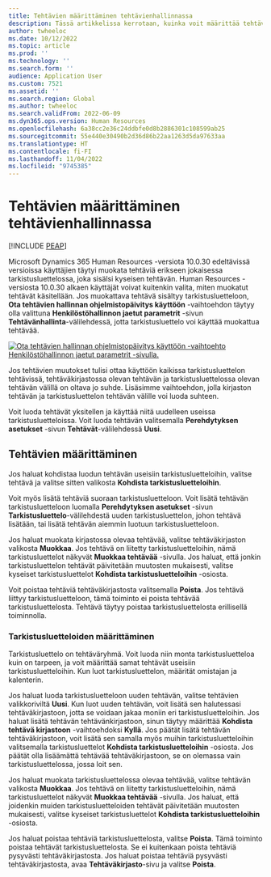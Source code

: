 ```yaml
---
title: Tehtävien määrittäminen tehtävienhallinnassa
description: Tässä artikkelissa kerrotaan, kuinka voit määrittää tehtäviä Microsoft Dynamics 365 Human Resourcesin tehtävienhallinnassa.
author: twheeloc
ms.date: 10/12/2022
ms.topic: article
ms.prod: ''
ms.technology: ''
ms.search.form: ''
audience: Application User
ms.custom: 7521
ms.assetid: ''
ms.search.region: Global
ms.author: twheeloc
ms.search.validFrom: 2022-06-09
ms.dyn365.ops.version: Human Resources
ms.openlocfilehash: 6a38cc2e36c24ddbfe0d8b2886301c108599ab25
ms.sourcegitcommit: 55e440e30490b2d36d86b22aa1263d5da97633aa
ms.translationtype: HT
ms.contentlocale: fi-FI
ms.lasthandoff: 11/04/2022
ms.locfileid: "9745385"
---
```

# <a name="set-up-tasks-in-task-management"></a>Tehtävien määrittäminen tehtävienhallinnassa

[!INCLUDE [PEAP](../includes/peap-1.md)]

Microsoft Dynamics 365 Human Resources -versiota 10.0.30 edeltävissä versioissa käyttäjien täytyi muokata tehtäviä erikseen jokaisessa tarkistusluettelossa, joka sisälsi kyseisen tehtävän. Human Resources -versiosta 10.0.30 alkaen käyttäjät voivat kuitenkin valita, miten muokatut tehtävät käsitellään. Jos muokattava tehtävä sisältyy tarkistusluetteloon, **Ota tehtävien hallinnan ohjelmistopäivitys käyttöön** -vaihtoehdon täytyy olla valittuna **Henkilöstöhallinnon jaetut parametrit** -sivun **Tehtävänhallinta**-välilehdessä, jotta tarkistusluettelo voi käyttää muokattua tehtävää.

[![Ota tehtävien hallinnan ohjelmistopäivitys käyttöön -vaihtoehto Henkilöstöhallinnon jaetut parametrit -sivulla.](./media/task-update.png)](./media/task-update.png)

Jos tehtävien muutokset tulisi ottaa käyttöön kaikissa tarkistusluettelon tehtävissä, tehtäväkirjastossa olevan tehtävän ja tarkistusluettelossa olevan tehtävän välillä on oltava jo suhde. Lisäsimme vaihtoehdon, jolla kirjaston tehtävän ja tarkistusluettelon tehtävän välille voi luoda suhteen.

Voit luoda tehtävät yksitellen ja käyttää niitä uudelleen useissa tarkistusluetteloissa. Voit luoda tehtävän valitsemalla **Perehdytyksen asetukset** -sivun **Tehtävät**-välilehdessä **Uusi**.

## <a name="set-up-tasks"></a>Tehtävien määrittäminen

Jos haluat kohdistaa luodun tehtävän useisiin tarkistusluetteloihin, valitse tehtävä ja valitse sitten valikosta **Kohdista tarkistusluetteloihin**.

Voit myös lisätä tehtäviä suoraan tarkistusluetteloon. Voit lisätä tehtävän tarkistusluetteloon luomalla **Perehdytyksen asetukset** -sivun **Tarkistusluettelo**-välilehdestä uuden tarkistusluettelon, johon tehtävä lisätään, tai lisätä tehtävän aiemmin luotuun tarkistusluetteloon.

Jos haluat muokata kirjastossa olevaa tehtävää, valitse tehtäväkirjaston valikosta **Muokkaa**. Jos tehtävä on liitetty tarkistusluetteloihin, nämä tarkistusluettelot näkyvät **Muokkaa tehtävää** -sivulla. Jos haluat, että jonkin tarkistusluettelon tehtävät päivitetään muutosten mukaisesti, valitse kyseiset tarkistusluettelot **Kohdista tarkistusluetteloihin** -osiosta.

Voit poistaa tehtäviä tehtäväkirjastosta valitsemalla **Poista**. Jos tehtävä liittyy tarkistusluetteloon, tämä toiminto ei poista tehtävää tarkistusluettelosta. Tehtävä täytyy poistaa tarkistusluettelosta erillisellä toiminnolla.

### <a name="set-up-checklists"></a>Tarkistusluetteloiden määrittäminen

Tarkistusluettelo on tehtäväryhmä. Voit luoda niin monta tarkistusluetteloa kuin on tarpeen, ja voit määrittää samat tehtävät useisiin tarkistusluetteloihin. Kun luot tarkistusluettelon, määrität omistajan ja kalenterin.

Jos haluat luoda tarkistusluetteloon uuden tehtävän, valitse tehtävien valikkoriviltä **Uusi**. Kun luot uuden tehtävän, voit lisätä sen halutessasi tehtäväkirjastoon, jotta se voidaan jakaa moniin eri tarkistusluetteloihin. Jos haluat lisätä tehtävän tehtävänkirjastoon, sinun täytyy määrittää **Kohdista tehtävä kirjastoon** -vaihtoehdoksi **Kyllä**. Jos päätät lisätä tehtävän tehtäväkirjastoon, voit lisätä sen samalla myös muihin tarkistusluetteloihin valitsemalla tarkistusluettelot **Kohdista tarkistusluetteloihin** -osiosta. Jos päätät olla lisäämättä tehtävää tehtäväkirjastoon, se on olemassa vain tarkistusluettelossa, jossa loit sen.

Jos haluat muokata tarkistusluettelossa olevaa tehtävää, valitse tehtävän valikosta **Muokkaa**. Jos tehtävä on liitetty tarkistusluetteloihin, nämä tarkistusluettelot näkyvät **Muokkaa tehtävää** -sivulla. Jos haluat, että joidenkin muiden tarkistusluetteloiden tehtävät päivitetään muutosten mukaisesti, valitse kyseiset tarkistusluettelot **Kohdista tarkistusluetteloihin** -osiosta.

Jos haluat poistaa tehtäviä tarkistusluettelosta, valitse **Poista**. Tämä toiminto poistaa tehtävät tarkistusluettelosta. Se ei kuitenkaan poista tehtäviä pysyvästi tehtäväkirjastosta. Jos haluat poistaa tehtäviä pysyvästi tehtäväkirjastosta, avaa **Tehtäväkirjasto**-sivu ja valitse **Poista**.
